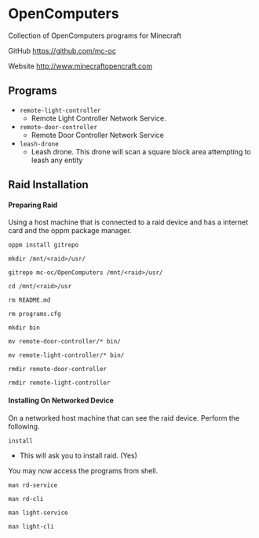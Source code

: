 # OpenComputers
Collection of OpenComputers programs for Minecraft

GitHub https://github.com/mc-oc

Website http://www.minecraftopencraft.com

## Programs
* `remote-light-controller`
  * Remote Light Controller Network Service.
* `remote-door-controller`
  * Remote Door Controller Network Service
* `leash-drone`
  * Leash drone. This drone will scan a square block area attempting to leash any entity
  
## Raid Installation

#### Preparing Raid

Using a host machine that is connected to a raid device and has a internet card and the oppm package manager.

`oppm install gitrepo`

`mkdir /mnt/<raid>/usr/`

`gitrepo mc-oc/OpenComputers /mnt/<raid>/usr/`

`cd /mnt/<raid>/usr`

`rm README.md`

`rm programs.cfg`

`mkdir bin`

`mv remote-door-controller/* bin/`

`mv remote-light-controller/* bin/`

`rmdir remote-door-controller`

`rmdir remote-light-controller`

#### Installing On Networked Device

On a networked host machine that can see the raid device. Perform the following.

`install`
 * This will ask you to install raid. (Yes)
 
 You may now access the programs from shell. 
 
 `man rd-service`
 
 `man rd-cli`
 
 `man light-service`
 
 `man light-cli`